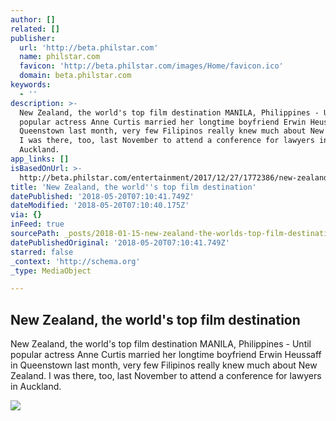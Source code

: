 ```yaml
---
author: []
related: []
publisher:
  url: 'http://beta.philstar.com'
  name: philstar.com
  favicon: 'http://beta.philstar.com/images/Home/favicon.ico'
  domain: beta.philstar.com
keywords:
  - ''
description: >-
  New Zealand, the world's top film destination MANILA, Philippines - Until
  popular actress Anne Curtis married her longtime boyfriend Erwin Heussaff in
  Queenstown last month, very few Filipinos really knew much about New Zealand.
  I was there, too, last November to attend a conference for lawyers in
  Auckland.
app_links: []
isBasedOnUrl: >-
  http://beta.philstar.com/entertainment/2017/12/27/1772386/new-zealand-worlds-top-film-destination
title: 'New Zealand, the world''s top film destination'
datePublished: '2018-05-20T07:10:41.749Z'
dateModified: '2018-05-20T07:10:40.175Z'
via: {}
inFeed: true
sourcePath: _posts/2018-01-15-new-zealand-the-worlds-top-film-destination.md
datePublishedOriginal: '2018-05-20T07:10:41.749Z'
starred: false
_context: 'http://schema.org'
_type: MediaObject

---
```

<article style=""><h1>New Zealand, the world's top film destination</h1><p>New Zealand, the world's top film destination MANILA, Philippines - Until popular actress Anne Curtis married her longtime boyfriend Erwin Heussaff in Queenstown last month, very few Filipinos really knew much about New Zealand. I was there, too, last November to attend a conference for lawyers in Auckland.</p><img src="http://media.philstar.com/images/the-philippine-star/entertainment/20171228/Wellington-2.jpg" /></article>